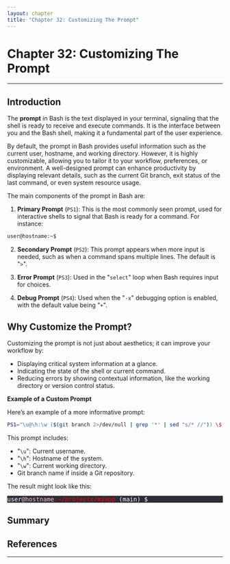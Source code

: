 ```yaml
---
layout: chapter
title: "Chapter 32: Customizing The Prompt"
---
```


# Chapter 32: Customizing The Prompt


<hr style="width:100%;text-align:center;margin-left:0;margin-bottom:10px">

## Introduction

The **prompt** in Bash is the text displayed in your terminal, signaling that the shell is ready to receive and execute commands. It is the interface between you and the Bash shell, making it a fundamental part of the user experience.

By default, the prompt in Bash provides useful information such as the current user, hostname, and working directory. However, it is highly customizable, allowing you to tailor it to your workflow, preferences, or environment. A well-designed prompt can enhance productivity by displaying relevant details, such as the current Git branch, exit status of the last command, or even system resource usage.

The main components of the prompt in Bash are:

1. **Primary Prompt** (`PS1`): This is the most commonly seen prompt, used for interactive shells to signal that Bash is ready for a command. For instance:

```bash
user@hostname:~$
```

2. **Secondary Prompt** (`PS2`): This prompt appears when more input is needed, such as when a command spans multiple lines. The default is "`>`".

3. **Error Prompt** (`PS3`): Used in the "`select`" loop when Bash requires input for choices.

4. **Debug Prompt** (`PS4`): Used when the "`-x`" debugging option is enabled, with the default value being "`+`".

## Why Customize the Prompt?

Customizing the prompt is not just about aesthetics; it can improve your workflow by:
* Displaying critical system information at a glance.
* Indicating the state of the shell or current command.
* Reducing errors by showing contextual information, like the working directory or version control status.

**Example of a Custom Prompt**

Here’s an example of a more informative prompt:

```bash
PS1="\u@\h:\w ($(git branch 2>/dev/null | grep '*' | sed "s/* //")) \$ "
```

This prompt includes:
* "`\u`": Current username.
* "`\h`": Hostname of the system.
* "`\w`": Current working directory.
* Git branch name if inside a Git repository.

The result might look like this:

<pre style="background-color:#2d2d37">
<span style="color:white;">user</span><span style="color:pink;">@hostname</span><span style="color:red;">:~/projects/myapp</span> <span style="color:white;">(main)</span> <span style="color:white;">$</span>
</pre>

## Summary


## References

<hr style="width:100%;text-align:center;margin-left:0;margin-bottom:10px">

